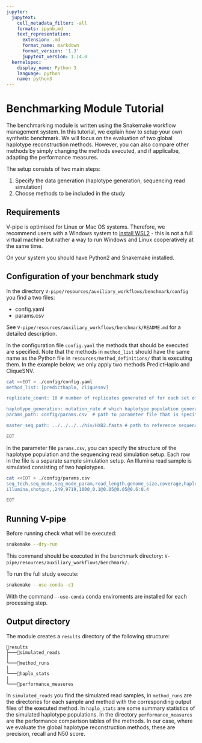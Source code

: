 ```yaml
---
jupyter:
  jupytext:
    cell_metadata_filter: -all
    formats: ipynb,md
    text_representation:
      extension: .md
      format_name: markdown
      format_version: '1.3'
      jupytext_version: 1.14.0
  kernelspec:
    display_name: Python 3
    language: python
    name: python3
---
```



# Benchmarking Module Tutorial

The benchmarking module is written using the Snakemake workflow management system. In this tutorial, we explain how to setup your own synthetic benchmark. We will focus on the evaluation of two global haplotype reconstruction methods. However, you can also compare other methods by simply changing the methods executed, and if applicalbe, adapting the performance measures.

The setup consists of two main steps:
1. Specify the data generation (haplotype generation, sequencing read simulation)
2. Choose methods to be included in the study

## Requirements

V-pipe is optimised for Linux or Mac OS systems. Therefore, we recommend users with a Windows system to [install WSL2](https://learn.microsoft.com/en-us/windows/wsl/install) - this is not a full virtual machine but rather a way to run Windows and Linux cooperatively at the same time.

On your system you should have Python2 and Snakemake installed.


## Configuration of your benchmark study

In the directory `V-pipe/resources/auxiliary_workflows/benchmark/config` you find a two files:
- config.yaml  
- params.csv  

See `V-pipe/resources/auxiliary_workflows/benchmark/README.md` for a detailed description.

In the configuration file `config.yaml` the methods that should be executed are specified. Note that the methods in `method_list` should have the same name as the Python file in `resources/method_definitions/` that is executing them. In the example below, we only apply two methods PredictHaplo and CliqueSNV.

```bash
cat <<EOT > ./config/config.yaml
method_list: [predicthaplo, cliquesnv]

replicate_count: 10 # number of replicates generated of for each set of haplotype population parameters

haplotype_generation: mutation_rate # which haplotype population generation method should be used
params_path: config/params.csv  # path to parameter file that is specifying the simulation settings

master_seq_path: ../../../../hiv/HXB2.fasta # path to reference sequence that should be used, if None, a random sequence is produced.

EOT
```

In the parameter file `params.csv`, you can specify the structure of the haplotype population and the sequencing read simulation setup. Each row in the file is a separate sample simulation setup.
An Illumina read sample is simulated consisting of two haplotypes.

```bash
cat <<EOT > ./config/params.csv
seq_tech,seq_mode,seq_mode_param,read_length,genome_size,coverage,haplos
illumina,shotgun,,249,9719,1000,0.1@0.05@0.05@0.6:0.4

EOT
```


## Running V-pipe

Before running check what will be executed:
```bash
snakemake --dry-run
```

This command should be executed in the benchmark directory: `V-pipe/resources/auxiliary_workflows/benchmark/`.

To run the full study execute:
```bash
snakemake --use-conda -c1
```
With the command `--use-conda` conda enviroments are installed for each processing step.


## Output directory

The module creates a `results` directory of the following structure:

```text
📁results
├───📁simulated_reads
│   
└───📁method_runs
│   
└───📁haplo_stats
│   
└───📁performance_measures
```

In `simulated_reads` you find the simulated read samples, in `method_runs` are the directories for each sample and method with the corresponding output files of the executed method. In `haplo_stats` are some summary statistics of the simulated haplotype populations. In the directory `performance_measures` are the performance comparison tables of the methods. In our case, where we evaluate the global haplotype reconstruction methods, these are precision, recall and N50 score.
